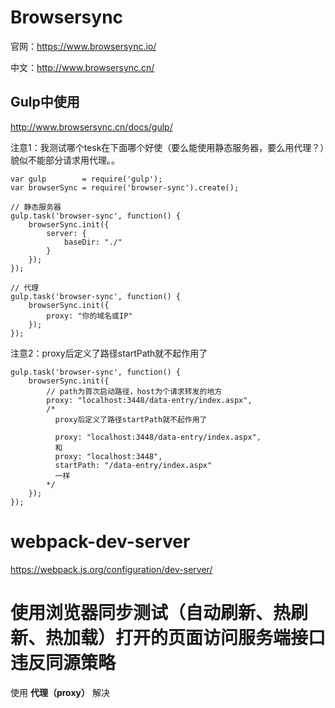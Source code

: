 # Browsersync
官网：https://www.browsersync.io/

中文：http://www.browsersync.cn/

## Gulp中使用

http://www.browsersync.cn/docs/gulp/

注意1：我测试哪个tesk在下面哪个好使（要么能使用静态服务器，要么用代理？）貌似不能部分请求用代理。。
```
var gulp        = require('gulp');
var browserSync = require('browser-sync').create();

// 静态服务器
gulp.task('browser-sync', function() {
    browserSync.init({
        server: {
            baseDir: "./"
        }
    });
});

// 代理
gulp.task('browser-sync', function() {
    browserSync.init({
        proxy: "你的域名或IP"
    });
});
```

注意2：proxy后定义了路径startPath就不起作用了
```
gulp.task('browser-sync', function() {
    browserSync.init({
        // path为首次启动路径，host为个请求转发的地方
        proxy: "localhost:3448/data-entry/index.aspx",
        /* 
          proxy后定义了路径startPath就不起作用了

          proxy: "localhost:3448/data-entry/index.aspx",
          和
          proxy: "localhost:3448",
          startPath: "/data-entry/index.aspx"
          一样
        */
    });
});
```

# webpack-dev-server

https://webpack.js.org/configuration/dev-server/


# 使用浏览器同步测试（自动刷新、热刷新、热加载）打开的页面访问服务端接口违反同源策略

使用 **代理（proxy）** 解决